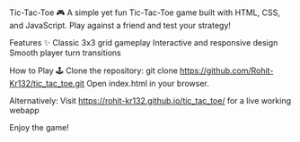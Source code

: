 Tic-Tac-Toe 🎮
A simple yet fun Tic-Tac-Toe game built with HTML, CSS, and JavaScript. Play against a friend and test your strategy!

Features ✨
Classic 3x3 grid gameplay
Interactive and responsive design
Smooth player turn transitions

How to Play 🕹️
Clone the repository:
git clone https://github.com/Rohit-Kr132/tic_tac_toe.git
Open index.html in your browser.

Alternatively:
Visit https://rohit-kr132.github.io/tic_tac_toe/
for a live working webapp

Enjoy the game!
